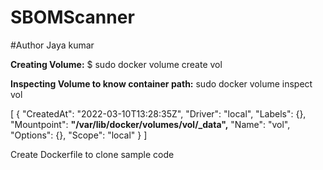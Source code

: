 # SBOMScanner
#Author Jaya kumar

**Creating Volume:**
$ sudo docker volume create vol

**Inspecting Volume to know container path:**
sudo docker volume inspect vol

[
    {
        "CreatedAt": "2022-03-10T13:28:35Z",
        "Driver": "local",
        "Labels": {},
        "Mountpoint": **"/var/lib/docker/volumes/vol/_data",**
        "Name": "vol",
        "Options": {},
        "Scope": "local"
    }
]

Create Dockerfile to clone sample code 
